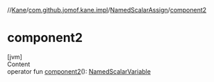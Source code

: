 //[Kane](../../index.md)/[com.github.jomof.kane.impl](../index.md)/[NamedScalarAssign](index.md)/[component2](component2.md)



# component2  
[jvm]  
Content  
operator fun [component2](component2.md)(): [NamedScalarVariable](../-named-scalar-variable/index.md)  



